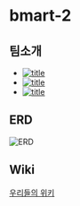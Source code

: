 # bmart-2

## 팀소개
- [![title](https://img.shields.io/badge/DEVLOPER-양명우-123456)](https://github.com/myungwoo-Y)
- [![title](https://img.shields.io/badge/DEVLOPER-이수정-123456)](https://github.com/sooojungee)
- [![title](https://img.shields.io/badge/DEVLOPER-김유영-123456)](https://github.com/yuda1124)

## ERD
![ERD](https://user-images.githubusercontent.com/18456572/89965106-ea214a00-dc86-11ea-85f6-704d5ddb596a.png)

## Wiki
[우리들의 위키](https://github.com/woowa-techcamp-2020/bmart-2/wiki/Touch-Event)
